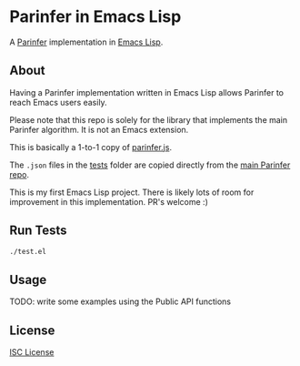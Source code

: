 # Parinfer in Emacs Lisp

A [Parinfer] implementation in [Emacs Lisp].

## About

Having a Parinfer implementation written in Emacs Lisp allows Parinfer to reach
Emacs users easily.

Please note that this repo is solely for the library that implements the main
Parinfer algorithm. It is not an Emacs extension.

This is basically a 1-to-1 copy of [parinfer.js].

The `.json` files in the [tests] folder are copied directly from the [main
Parinfer repo].

This is my first Emacs Lisp project. There is likely lots of room for
improvement in this implementation. PR's welcome :)

## Run Tests

```sh
./test.el
```

## Usage

TODO: write some examples using the Public API functions

## License

[ISC License]

[Parinfer]:https://shaunlebron.github.io/parinfer/
[Emacs Lisp]:https://www.gnu.org/software/emacs/manual/html_node/elisp/
[parinfer.js]:https://github.com/shaunlebron/parinfer/blob/master/lib/parinfer.js
[tests]:tests/
[main Parinfer repo]:https://github.com/shaunlebron/parinfer/tree/master/lib/test/cases
[ISC License]:LICENSE.md
